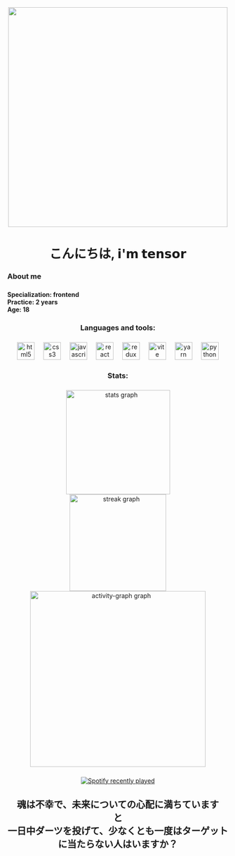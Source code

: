 <div align="center">
  <img height="500" src="https://i.pinimg.com/originals/bd/56/5d/bd565dcc0a556add0b0a0ed6b26d686e.gif"  />
</div>

###

<h1 align="center">こんにちは, 𝗶'𝗺 𝘁𝗲𝗻𝘀𝗼𝗿</h1>

###

<h3 align="left">About me</h3>

###

<h4 align="left">Specialization: frontend<br>Practice: 2 years<br>Age: 18</h4>

###

<h3 align="center">Languages and tools:</h3>

###

<div align="center">
  <img src="https://cdn.simpleicons.org/html5/E34F26" height="40" alt="html5 logo"  />
  <img width="12" />
  <img src="https://cdn.simpleicons.org/css3/1572B6" height="40" alt="css3 logo"  />
  <img width="12" />
  <img src="https://cdn.jsdelivr.net/gh/devicons/devicon/icons/javascript/javascript-original.svg" height="40" alt="javascript logo"  />
  <img width="12" />
  <img src="https://cdn.simpleicons.org/react/61DAFB" height="40" alt="react logo"  />
  <img width="12" />
  <img src="https://cdn.simpleicons.org/redux/764ABC" height="40" alt="redux logo"  />
  <img width="12" />
  <img src="https://cdn.simpleicons.org/vite/646CFF" height="40" alt="vite logo"  />
  <img width="12" />
  <img src="https://cdn.simpleicons.org/yarn/2C8EBB" height="40" alt="yarn logo"  />
  <img width="12" />
  <img src="https://cdn.simpleicons.org/python/3776AB" height="40" alt="python logo"  />
</div>

###

<h3 align="center">Stats:</h3>

###

<div align="center">
  <img src="https://github-readme-stats.vercel.app/api?username=tensor27&hide_title=true&hide_rank=false&show_icons=true&include_all_commits=true&count_private=true&disable_animations=false&theme=buefy&locale=en&hide_border=true&order=1&custom_title=tensor's%20stats:" height="237" alt="stats graph" /> <br>
  <img src="https://streak-stats.demolab.com?user=tensor27&locale=en&mode=daily&theme=buefy&hide_border=true&border_radius=22&order=3" height="220" alt="streak graph" /> <br>
  <img src="https://github-readme-activity-graph.vercel.app/graph?username=tensor27&area=true&hide_border=true&hide_title=false&radius=22&theme=github-light&line=ff3763&point=7957d5&title_color=7957d5&area_color=7957d5&custom_title=Contribution%20Graph" height="400" alt="activity-graph graph"  />
</div>

###

<div align="center">
  <a href="https://open.spotify.com/user/31ihmpdy2nitrpykbjsktvkooqqq">
    <img src="https://spotify-recently-played-readme.vercel.app/api?user=31ihmpdy2nitrpykbjsktvkooqqq&count=5&unique=false" alt="Spotify recently played"  />
  </a>
</div>

###

<h2 align="center">魂は不幸で、未来についての心配に満ちています<br>と<br>一日中ダーツを投げて、少なくとも一度はターゲットに当たらない人はいますか？</h2>

###
